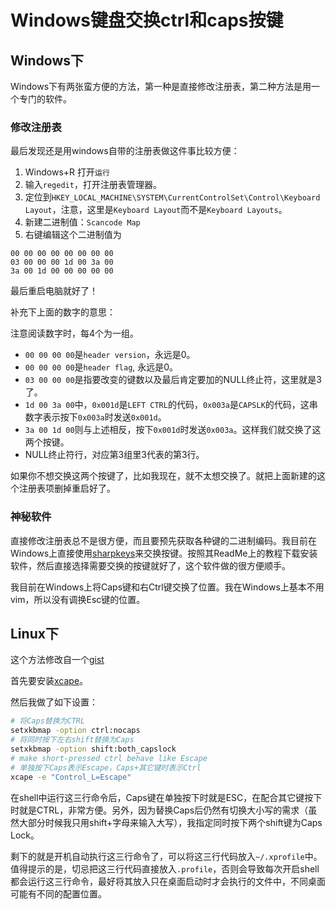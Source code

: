 # Windows键盘交换ctrl和caps按键

## Windows下

Windows下有两张蛮方便的方法，第一种是直接修改注册表，第二种方法是用一个专门的软件。

### 修改注册表

最后发现还是用windows自带的注册表做这件事比较方便：

1. Windows+R 打开`运行`
2. 输入`regedit`，打开注册表管理器。
3. 定位到`HKEY_LOCAL_MACHINE\SYSTEM\CurrentControlSet\Control\Keyboard Layout`，注意，这里是`Keyboard Layout`而不是`Keyboard Layouts`。
4. 新建二进制值：`Scancode Map`
5. 右键编辑这个二进制值为

```plaintext
00 00 00 00 00 00 00 00
03 00 00 00 1d 00 3a 00
3a 00 1d 00 00 00 00 00
```

最后重启电脑就好了！

补充下上面的数字的意思：

注意阅读数字时，每4个为一组。

- `00 00 00 00`是`header version`，永远是0。
- `00 00 00 00`是`header flag`, 永远是0。
- `03 00 00 00`是指要改变的键数以及最后肯定要加的NULL终止符，这里就是3了。
- `1d 00 3a 00`中，`0x001d`是`LEFT CTRL`的代码，`0x003a`是`CAPSLK`的代码，这串数字表示按下`0x003a`时发送`0x001d`。
- `3a 00 1d 00`则与上述相反，按下`0x001d`时发送`0x003a`。这样我们就交换了这两个按键。
- NULL终止符行，对应第3组里3代表的第3行。

如果你不想交换这两个按键了，比如我现在，就不太想交换了。就把上面新建的这个注册表项删掉重启好了。

### 神秘软件

直接修改注册表总不是很方便，而且要预先获取各种键的二进制编码。我目前在Windows上直接使用[sharpkeys](https://github.com/randyrants/sharpkeys)来交换按键。按照其ReadMe上的教程下载安装软件，然后直接选择需要交换的按键就好了，这个软件做的很方便顺手。

我目前在Windows上将Caps键和右Ctrl键交换了位置。我在Windows上基本不用vim，所以没有调换Esc键的位置。

## Linux下

这个方法修改自一个[gist](https://gist.github.com/tanyuan/55bca522bf50363ae4573d4bdcf06e2e)

首先要安装[xcape](https://github.com/alols/xcape)。

然后我做了如下设置：

```bash
# 将Caps替换为CTRL
setxkbmap -option ctrl:nocaps
# 将同时按下左右shift替换为Caps
setxkbmap -option shift:both_capslock
# make short-pressed ctrl behave like Escape
# 单独按下Caps表示Escape，Caps+其它键时表示Ctrl
xcape -e "Control_L=Escape"
```

在shell中运行这三行命令后，Caps键在单独按下时就是ESC，在配合其它键按下时就是CTRL，非常方便。另外，因为替换Caps后仍然有切换大小写的需求（虽然大部分时候我只用shift+字母来输入大写），我指定同时按下两个shift键为Caps Lock。

剩下的就是开机自动执行这三行命令了，可以将这三行代码放入`~/.xprofile`中。值得提示的是，切忌把这三行代码直接放入`.profile`，否则会导致每次开启shell都会运行这三行命令，最好将其放入只在桌面启动时才会执行的文件中，不同桌面可能有不同的配置位置。